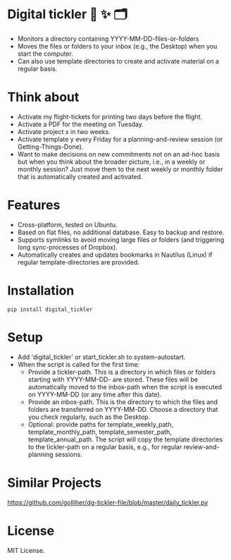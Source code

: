 # Digital tickler 📅  ✨  🗂

- Monitors a directory containing YYYY-MM-DD-files-or-folders
- Moves the files or folders to your inbox (e.g., the Desktop) when you start the computer.
- Can also use template directories to create and activate material on a regular basis.

# Think about

- Activate my flight-tickets for printing two days before the flight.
- Activate a PDF for the meeting on Tuesday.
- Activate project x in two weeks.
- Activate template y every Friday for a planning-and-review session (or Getting-Things-Done).
- Want to make decisions on new commitments not on an ad-hoc basis but when you think about the broader picture, i.e., in a weekly or monthly session? Just move them to the next weekly or monthly folder that is automatically created and activated.

# Features

- Cross-platform, tested on Ubuntu.
- Based on flat files, no additional database. Easy to backup and restore.
- Supports symlinks to avoid moving large files or folders (and triggering long sync-processes of Dropbox).
- Automatically creates and updates bookmarks in Nautilus (Linux) if regular template-directories are provided.

# Installation

```
pip install digital_tickler
```

# Setup

- Add 'digital_tickler' or start_tickler.sh to system-autostart.
- When the script is called for the first time:
  - Provide a tickler-path. This is a directory in which files or folders starting with YYYY-MM-DD- are stored. These files will be automatically moved to the inbox-path when the script is executed on YYYY-MM-DD (or any time after this date).
  - Provide an inbox-path. This is the directory to which the files and folders are transferred on YYYY-MM-DD. Choose a directory that you check regularly, such as the Desktop.
  - Optional: provide paths for template_weekly_path, template_monthly_path, template_semester_path, template_annual_path. The script will copy the template directories to the tickler-path on a regular basis, e.g., for regular review-and-planning sessions.

# Similar Projects

https://github.com/golliher/dg-tickler-file/blob/master/daily_tickler.py


# License

MIT License.
